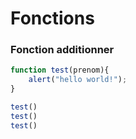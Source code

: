 # Fonctions

### Fonction additionner
```js
function test(prenom){
    alert("hello world!");
}

test()
test()
test()
```
